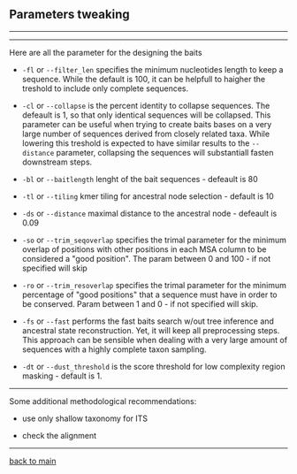 ## Parameters tweaking

---

---

Here are all the parameter for the designing the baits

- ```-fl``` or ```--filter_len``` specifies the minimum nucleotides length to keep a sequence. 
While the default is 100, it can be helpfull to haigher the treshold to include only complete sequences.


- ```-cl``` or ```--collapse``` is the percent identity to collapse sequences. The defeault is 1, 
so that only identical sequences will be collapsed. This parameter can be useful when trying 
to create baits bases on a very large number of sequences derived from closely related taxa.
While lowering this treshold is expected to have similar results to the ```--distance``` 
parameter, collapsing the sequences will substantiall fasten downstream steps.


- ```-bl``` or ```--baitlength```       lenght of the bait sequences - defeault is 80


- ```-tl``` or ```--tiling```           kmer tiling for ancestral node selection - default is 10


- ```-ds``` or ```--distance```         maximal distance to the ancestral node - defeault is 0.09


- ```-so``` or ```--trim_seqoverlap``` specifies the trimal parameter for the minimum overlap 
of positions with other positions in each MSA column to be considered a "good position". 
The param between 0 and 100 - if not specified will skip


- ```-ro``` or ```--trim_resoverlap```  specifies the trimal parameter for the minimum percentage 
of "good positions" that a sequence must have in order to be conserved. 
Param between 1 and 0 - if not specified will skip.


- ```-fs``` or ```--fast``` performs the fast baits search w/out tree inference and ancestral state reconstruction. Yet,
it will keep all preprocessing steps. This approach can be sensible when dealing with a very large amount of sequences with a highly complete
taxon sampling.


- ```-dt``` or ```--dust_threshold``` is the score threshold for low complexity region masking - default is 1.


--- 

Some additional methodological recommendations:

- use only shallow taxonomy for ITS

- check the alignment

--- 


[back to main](https://github.com/Kevinnota/gotcha/blob/main/0.md)